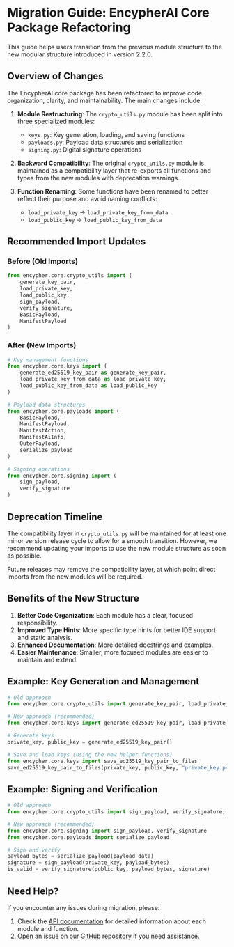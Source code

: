 # Migration Guide: EncypherAI Core Package Refactoring

This guide helps users transition from the previous module structure to the new modular structure introduced in version 2.2.0.

## Overview of Changes

The EncypherAI core package has been refactored to improve code organization, clarity, and maintainability. The main changes include:

1. **Module Restructuring**: The `crypto_utils.py` module has been split into three specialized modules:
   - `keys.py`: Key generation, loading, and saving functions
   - `payloads.py`: Payload data structures and serialization
   - `signing.py`: Digital signature operations

2. **Backward Compatibility**: The original `crypto_utils.py` module is maintained as a compatibility layer that re-exports all functions and types from the new modules with deprecation warnings.

3. **Function Renaming**: Some functions have been renamed to better reflect their purpose and avoid naming conflicts:
   - `load_private_key` → `load_private_key_from_data`
   - `load_public_key` → `load_public_key_from_data`

## Recommended Import Updates

### Before (Old Imports)

```python
from encypher.core.crypto_utils import (
    generate_key_pair,
    load_private_key,
    load_public_key,
    sign_payload,
    verify_signature,
    BasicPayload,
    ManifestPayload
)
```

### After (New Imports)

```python
# Key management functions
from encypher.core.keys import (
    generate_ed25519_key_pair as generate_key_pair,
    load_private_key_from_data as load_private_key,
    load_public_key_from_data as load_public_key
)

# Payload data structures
from encypher.core.payloads import (
    BasicPayload,
    ManifestPayload,
    ManifestAction,
    ManifestAiInfo,
    OuterPayload,
    serialize_payload
)

# Signing operations
from encypher.core.signing import (
    sign_payload,
    verify_signature
)
```

## Deprecation Timeline

The compatibility layer in `crypto_utils.py` will be maintained for at least one minor version release cycle to allow for a smooth transition. However, we recommend updating your imports to use the new module structure as soon as possible.

Future releases may remove the compatibility layer, at which point direct imports from the new modules will be required.

## Benefits of the New Structure

1. **Better Code Organization**: Each module has a clear, focused responsibility.
2. **Improved Type Hints**: More specific type hints for better IDE support and static analysis.
3. **Enhanced Documentation**: More detailed docstrings and examples.
4. **Easier Maintenance**: Smaller, more focused modules are easier to maintain and extend.

## Example: Key Generation and Management

```python
# Old approach
from encypher.core.crypto_utils import generate_key_pair, load_private_key

# New approach (recommended)
from encypher.core.keys import generate_ed25519_key_pair, load_private_key_from_data

# Generate keys
private_key, public_key = generate_ed25519_key_pair()

# Save and load keys (using the new helper functions)
from encypher.core.keys import save_ed25519_key_pair_to_files
save_ed25519_key_pair_to_files(private_key, public_key, "private_key.pem", "public_key.pem")
```

## Example: Signing and Verification

```python
# Old approach
from encypher.core.crypto_utils import sign_payload, verify_signature, serialize_payload

# New approach (recommended)
from encypher.core.signing import sign_payload, verify_signature
from encypher.core.payloads import serialize_payload

# Sign and verify
payload_bytes = serialize_payload(payload_data)
signature = sign_payload(private_key, payload_bytes)
is_valid = verify_signature(public_key, payload_bytes, signature)
```

## Need Help?

If you encounter any issues during migration, please:
1. Check the [API documentation](https://docs.encypherai.com/package/api-reference/) for detailed information about each module and function.
2. Open an issue on our [GitHub repository](https://github.com/encypherai/encypher-ai/issues) if you need assistance.
